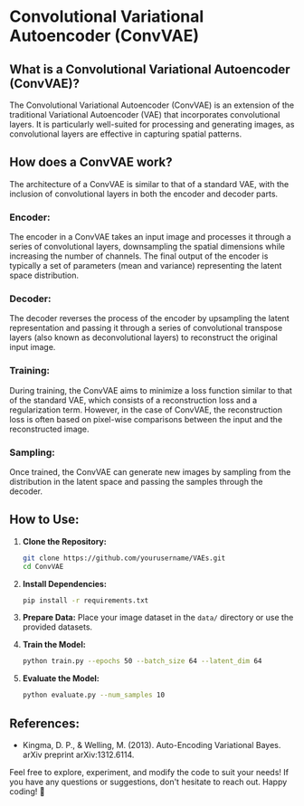 # Convolutional Variational Autoencoder (ConvVAE)

## What is a Convolutional Variational Autoencoder (ConvVAE)?

The Convolutional Variational Autoencoder (ConvVAE) is an extension of the traditional Variational Autoencoder (VAE) that incorporates convolutional layers. It is particularly well-suited for processing and generating images, as convolutional layers are effective in capturing spatial patterns.

## How does a ConvVAE work?

The architecture of a ConvVAE is similar to that of a standard VAE, with the inclusion of convolutional layers in both the encoder and decoder parts. 

### Encoder:
The encoder in a ConvVAE takes an input image and processes it through a series of convolutional layers, downsampling the spatial dimensions while increasing the number of channels. The final output of the encoder is typically a set of parameters (mean and variance) representing the latent space distribution.

### Decoder:
The decoder reverses the process of the encoder by upsampling the latent representation and passing it through a series of convolutional transpose layers (also known as deconvolutional layers) to reconstruct the original input image.

### Training:
During training, the ConvVAE aims to minimize a loss function similar to that of the standard VAE, which consists of a reconstruction loss and a regularization term. However, in the case of ConvVAE, the reconstruction loss is often based on pixel-wise comparisons between the input and the reconstructed image.

### Sampling:
Once trained, the ConvVAE can generate new images by sampling from the distribution in the latent space and passing the samples through the decoder.

## How to Use:

1. **Clone the Repository:**
    ```bash
    git clone https://github.com/yourusername/VAEs.git
    cd ConvVAE
    ```

2. **Install Dependencies:**
    ```bash
    pip install -r requirements.txt
    ```

3. **Prepare Data:**
    Place your image dataset in the `data/` directory or use the provided datasets.

4. **Train the Model:**
    ```bash
    python train.py --epochs 50 --batch_size 64 --latent_dim 64
    ```

5. **Evaluate the Model:**
    ```bash
    python evaluate.py --num_samples 10
    ```

## References:

- Kingma, D. P., & Welling, M. (2013). Auto-Encoding Variational Bayes. arXiv preprint arXiv:1312.6114.

Feel free to explore, experiment, and modify the code to suit your needs! If you have any questions or suggestions, don't hesitate to reach out. Happy coding! 🚀